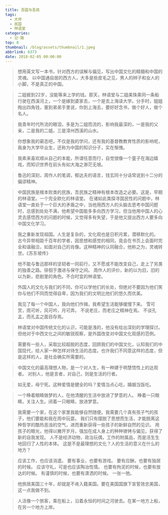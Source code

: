```yaml
---
title: 吾国与吾民
tags:
  - 大师
  - 民国
  - 林语堂
categories:
  - 记·路
top: 8
thumbnail: /blog/assets/thumbnail/1.jpeg
abbrlink: 6373
date: 2018-02-05 00:00:00
---
```



> 想用英文写一本书，针对西方的误解与偏见，写出中国文化的精髓和中国的灵魂。
> 以中国通自居的西方人，大多是些皮毛之见，男人的辫子和女人的小脚，不是真正的中国。


> 二姐捱到22岁，没能等来上学的钱。那天，林语堂与二姐美珠乘同一条船行驶在西溪河上，一个是嫁到婆家去，一个是去上海读大学。分手时，姐姐掏出四角钱，塞到弟弟手里说，你到上海去，要好好念书，做个好人，做个名人。


> 我青年时代所流的眼泪，多是为二姐而流的，影响我最深的，一是我的父亲，二是我的二姐，三是漳州西溪的山水。


> 你想象我的窘态吧，不仅是我的学问，还有我的基督教教育性质的影响呢，我身为大学毕业生，还称为中国的知识分子，实在惭愧。


> 我素来喜欢顺从自己的本能，所谓任意而行，自觉很像一个童子在海边嬉戏，而知识世界在前头有如大海之渺茫无垠。


> 鲁迅的深刻，周作人的笔调，郁达夫的语言，钱玄同十分话常说到十二分的偏谬精神。


> 中国民族是根本败类的民族，吾民族之精神有根本改造之必要。这是，早期的林语堂。一个完全欧化的林语堂。
> 在诸如此类探寻国民性的问题中，林语堂一直处于一个巨大的矛盾之中，当他用西方人的头脑去思考中国问题时，总感到处处不满，他希望中国能多多向西方学习，但当他用中国人的心灵去感悟西方的问题的时候，又觉得多有失望，于是他又提出西方人要多向中国文化学习。


> 我之重新发现祖国。人生是复杂的，文化观也是日积月累，潜移默化的。
> 古今异带相距千百年的学者，因思想和感觉的相同，竟会在书页上会面时完全和谐融洽，如面对自己的肖像。这种精神的认同融合，他称之为，灵魂转世。《苏东坡传》


> 他不能与鲁迅那样的坚韧者一同前行，又不愿或不能改变自己，走上了另类的独善之路。徘徊于激进与保守之间。
> 周作人的评价，新的以为旧，旧的以为新，悲剧里的角色。不合时宜的林语堂。


> 外国人的文化与我们的不同，你可以学他们的长处，但绝对不要因为他们笑你与他们不同而觉得自卑，因为我们的文明比他们的悠久而优美。


> 我见了每一个中国人，我向他们作揖，我希望生活能够缓慢下来。
> 雪可赏，雨可听，风可吟，月可弄。
> 不说老庄，而老庄之精神在焉。
> 不谈孔孟，而孔孟之面目存焉。


> 林语堂对中国传统文化的认识，可能是浅的，他没有给出深刻的学理探讨。但他对于中西文化之间的敏锐观察，是外国改变对中国文化观感的范例。


> 需要有一些人，采取比较超脱的态度，回顾我们的中国文化，认知我们的中国现代，给人家一种怎样对待生活的态度。也许我们不同意这样的态度，但是这样的人，是社会确实所需要的。


> 中国文化的最高理想人物，是一个对人生，有一种建于明慧悟性上的达观者。
> 对别人，他是言者，对自己，则是生活的行者。


> 如无爱，毋宁死。这种爱情是健全的吗？爱情当点心吃，婚姻当饭吃。


> 一个睁着眼睛做梦的人，在他清醒的生活中放进了梦意的人。
> 睁着一只眼睛，关注人生。闭着一只眼睛，放进梦意。


> 我需要一个家，在这个家里我能够自然随便。我需要几个真有孩子气的孩子，他们要能和我在雨中玩耍。
> 我们只有摆脱了思想而生活，才能脱离这种哲学的酷热恶浊的空气，进而重新获得一些孩子的新鲜自然的见识。
> 用孩子的眼光，他得以撇开岁月，强加在成人身上的种种镣铐与偏见，获得了新的自我发现。
> 人不是经济动物，政治玩偶，工作的附属品，而是活生生地回归了人性的本体。
> 这是不是最理想的文化？人的生活的意义在什么的地方？


> 应该工作，也应该消遣。
> 要有事业，也要有游戏。
> 要有应酬，也要有独居的时候。
> 应该守礼，可是也应该陶冶性情。
> 也要有拘泥的时候，也要有放达的时候。
> 有谨慎的时候，也要有潇洒的时候。
> 一张一弛。


> 他旅居美国三十年，却就是不肯入籍美国。要在美国国旗下宣誓效忠美国，这一点我做不到。


> 人活像一个旅客，乘在船上，沿着永恒的时间之河驶去。在某一地方上船，在另一个地方上岸。

